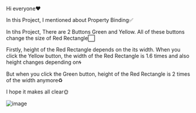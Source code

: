 Hi everyone❤️

In this Project, I mentioned about Property Binding✅

In tihs Project, There are 2 Buttons Green and Yellow. All of these buttons change the size of Red Rectangle⬜

Firstly, height of the Red Rectangle depends on the its width. When you click the Yellow button, the width of the Red Rectangle is 1.6 times and also height changes depending on🌀

But when you click the Green button, height of the Red Rectangle is 2 times of the width anymore♻️

I hope it makes all clear🌞

![image](https://github.com/fatmazayrek/Qt_Quick_and_QML_for_Beginners/assets/91613858/b265a51c-6a77-4714-a110-009aea840edf)
